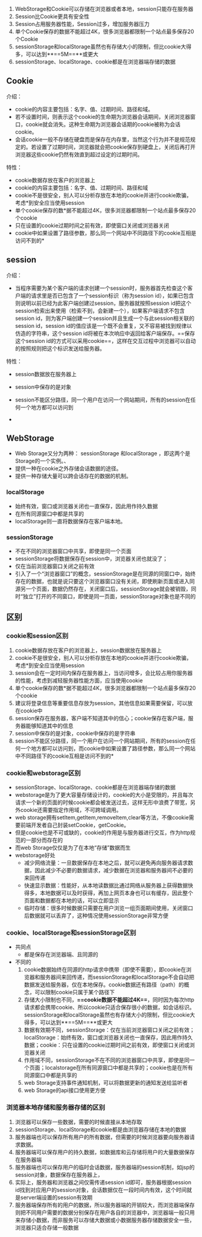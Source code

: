 

1. WebStorage和Cookie可以存储在浏览器或者本地，session只能存在服务器
2. Session比Cookie更具有安全性
3. Session占用服务器性能，Session过多，增加服务器压力
4. 单个Cookie保存的数据不能超过4K，很多浏览器都限制一个站点最多保存20个Cookie
5. sessionStorage和localStorage虽然也有存储大小的限制，但比cookie大得多，可以达到**==5M==**或更大
6.  sessionStorage、localStorage、cookie都是在浏览器端存储的数据

## Cookie

介绍：

- cookie的内容主要包括：名字、值、过期时间、路径和域。
- 若不设置时间，则表示这个cookie的生命期为浏览器会话期间，关闭浏览器窗口，cookie就会消失。这种生命期为浏览器会话期的cookie被称为会话cookie。
- 会话cookie一般不存储在硬盘而是保存在内存里，当然这个行为并不是规范规定的。若设置了过期时间，浏览器就会把cookie保存到硬盘上，关闭后再打开浏览器这些cookie仍然有效直到超过设定的过期时间。

特性：

- cookie数据存放在客户的浏览器上
- cookie的内容主要包括：名字、值、过期时间、路径和域
- cookie不是很安全，别人可以分析存放在本地的cookie并进行cookie欺骗，考虑*到安全应当使用session 
- 单个cookie保存的数*据不能超过4K，很多浏览器都限制一个站点最多保存20个cookie 
- 只在设置的cookie过期时间之前有效，即使窗口关闭或浏览器关闭 
- cookie中如果设置了路径参数，那么同一个网站中不同路径下的cookie互相是访问不到的*



## session

介绍：

- 当程序需要为某个客户端的请求创建一个session时，服务器首先检查这个客户端的请求里是否已包含了一个session标识（称为session id），如果已包含则说明以前已经为此客户端创建过session，服务器就按照session id把这个session检索出来使用（检索不到，会新建一个），如果客户端请求不包含session id，则为客户端创建一个session并且生成一个与此session相关联的session id，session id的值应该是一个既不会重复，又不容易被找到规律以仿造的字符串，这个session id将被在本次响应中返回给客户端保存。==保存这个session id的方式可以采用cookie==，这样在交互过程中浏览器可以自动的按照规则把这个标识发送给服务器。

特性：

- session数据放在服务器上 
- session中保存的是对象
- session不能区分路径，同一个用户在访问一个网站期间，所有的session在任何一个地方都可以访问到

- 

## WebStorage

- Web Storage又分为两种： sessionStorage 和localStorage ，即这两个是Storage的一个实例。、
- 提供一种在cookie之外存储会话数据的途径。
- 提供一种存储大量可以跨会话存在的数据的机制。

### localStorage

- 始终有效，窗口或浏览器关闭也一直保存，因此用作持久数据
- 在所有同源窗口中都是共享的
- localStorage则一直将数据保存在客户端本地。

### sessionStorage

- 不在不同的浏览器窗口中共享，即使是同一个页面
- sessionStorage将数据保存在session中，浏览器关闭也就没了；
- 仅在当前浏览器窗口关闭之前有效
- 引入了一个“浏览器窗口”的概念，sessionStorage是在同源的同窗口中，始终存在的数据，也就是说只要这个浏览器窗口没有关闭，即使刷新页面或进入同源另一个页面，数据仍然存在，关闭窗口后，sessionStorage就会被销毁，同时“独立”打开的不同窗口，即使是同一页面，sessionStorage对象也是不同的

## 区别

### cookie和session区别

1. cookie数据存放在客户的浏览器上，session数据放在服务器上 
2. cookie不是很安全，别人可以分析存放在本地的cookie并进行cookie欺骗，考虑*到安全应当使用session 
3. session会在一定时间内保存在服务器上，当访问增多，会比较占用你服务器的性能，考虑到减轻服务器性能方面，应当使用cookie 
4. 单个cookie保存的数*据不能超过4K，很多浏览器都限制一个站点最多保存20个cookie 
5. 建议将登录信息等重要信息存放为session，其他信息如果需要保留，可以放在cookie中 
6. session保存在服务器，客户端不知道其中的信心；cookie保存在客户端，服务器能够知道其中的信息 
7. session中保存的是对象，cookie中保存的是字符串 
8. session不能区分路径，同一个用户在访问一个网站期间，所有的session在任何一个地方都可以访问到，而cookie中如果设置了路径参数，那么同一个网站中不同路径下的cookie互相是访问不到的*

### cookie和webstorage区别

- sessionStorage、localStorage、cookie都是在浏览器端存储的数据
- webstorage是为了更大容量存储设计的，cookie的大小是受限的，并且每次请求一个新的页面的时候cookie都会被发送过去，这样无形中浪费了带宽，另外cookie还需要指定作用域，不可跨域调用。
- web storage拥有setItem,getItem,removeItem,clear等方法，不像cookie需要前端开发者自己封装setCookie，getCookie。 
- 但是cookie也是不可或缺的，cookie的作用是与服务器进行交互，作为http规范的一部分而存在的
- 而web Storage仅仅是为了在本地“存储”数据而生
- webstorage好处
  - 减少网络流量：一旦数据保存在本地之后，就可以避免再向服务器请求数据，因此减少不必要的数据请求，减少数据在浏览器和服务器间不必要的来回传递 
  - 快速显示数据：性能好，从本地读数据比通过网络从服务器上获得数据快得多，本地数据可以及时获得，再加上网页本身也可以有缓存，因此整个页面和数据都在本地的话，可以立即显示 
  - 临时存储：很多时候数据只需要在用户浏览一组页面期间使用，关闭窗口后数据就可以丢弃了，这种情况使用sessionStorage非常方便

### cookie、localStorage和sessionStorage区别

- 共同点
  - 都是保存在浏览器端、且同源的 
- 不同的
  1. cookie数据始终在同源的http请求中携带（即使不需要），即cookie在浏览器和服务器间来回传递，而sessionStorage和localStorage不会自动把数据发送给服务器，仅在本地保存。cookie数据还有路径（path）的概念，可以限制cookie只属于某个路径下 
  2. 存储大小限制也不同，**==cookie数据不能超过4K==**，同时因为每次http请求都会携带cookie、所以cookie只适合保存很小的数据，如会话标识。sessionStorage和localStorage虽然也有存储大小的限制，但比cookie大得多，可以达到**==5M==**或更大 
  3. 数据有效期不同，sessionStorage：仅在当前浏览器窗口关闭之前有效；localStorage：始终有效，窗口或浏览器关闭也一直保存，因此用作持久数据；cookie：只在设置的cookie过期时间之前有效，即使窗口关闭或浏览器关闭 
  4. 作用域不同，sessionStorage不在不同的浏览器窗口中共享，即使是同一个页面；localstorage在所有同源窗口中都是共享的；cookie也是在所有同源窗口中都是共享的 
  5. web Storage支持事件通知机制，可以将数据更新的通知发送给监听者 
  6. web Storage的api接口使用更方便

### 浏览器本地存储和服务器存储的区别

1. 浏览器可以保存一些数据，需要的时候直接从本地存取
2. sessionStorage、localStorage和cookie都是由浏览器存储在本地的数据 
3. 服务器端也可以保存所有用户的所有数据，但需要的时候浏览器要向服务器请求数据。
4. 服务器端可以保存用户的持久数据，如数据库和云存储将用户的大量数据保存在服务器端 
5. 服务器端也可以保存用户的临时会话数据，服务器端的session机制，如jsp的session对象，数据保存在服务器上，
6. 实际上，服务器和浏览器之间仅需传递session id即可，服务器根据session id找到对应用户的session对象，会话数据仅在一段时间内有效，这个时间就是server端设置的session有效期
7. 服务器端保存所有的用户的数据，所以服务器端的开销较大，而浏览器端保存则把不同用户需要的数据分别保存在用户各自的浏览器中，浏览器端一般只用来存储小数据，而非服务可以存储大数据或小数据服务器存储数据安全一些，浏览器只适合存储一般数据

